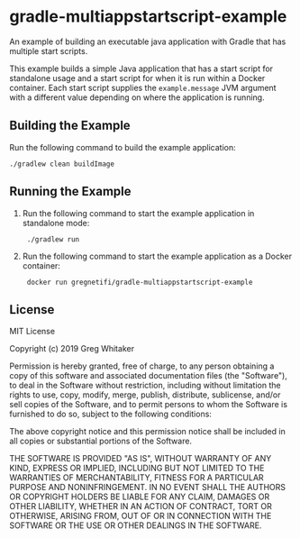 # gradle-multiappstartscript-example

An example of building an executable java application with Gradle that has multiple start scripts.

This example builds a simple Java application that has a start script for standalone usage and a start script for when it
is run within a Docker container. Each start script supplies the `example.message` JVM argument with a different value depending 
on where the application is running.

## Building the Example
Run the following command to build the example application:

    ./gradlew clean buildImage

## Running the Example

1. Run the following command to start the example application in standalone mode:

        ./gradlew run
        
2. Run the following command to start the example application as a Docker container:

        docker run gregnetifi/gradle-multiappstartscript-example

## License
MIT License

Copyright (c) 2019 Greg Whitaker

Permission is hereby granted, free of charge, to any person obtaining a copy
of this software and associated documentation files (the "Software"), to deal
in the Software without restriction, including without limitation the rights
to use, copy, modify, merge, publish, distribute, sublicense, and/or sell
copies of the Software, and to permit persons to whom the Software is
furnished to do so, subject to the following conditions:

The above copyright notice and this permission notice shall be included in all
copies or substantial portions of the Software.

THE SOFTWARE IS PROVIDED "AS IS", WITHOUT WARRANTY OF ANY KIND, EXPRESS OR
IMPLIED, INCLUDING BUT NOT LIMITED TO THE WARRANTIES OF MERCHANTABILITY,
FITNESS FOR A PARTICULAR PURPOSE AND NONINFRINGEMENT. IN NO EVENT SHALL THE
AUTHORS OR COPYRIGHT HOLDERS BE LIABLE FOR ANY CLAIM, DAMAGES OR OTHER
LIABILITY, WHETHER IN AN ACTION OF CONTRACT, TORT OR OTHERWISE, ARISING FROM,
OUT OF OR IN CONNECTION WITH THE SOFTWARE OR THE USE OR OTHER DEALINGS IN THE
SOFTWARE.